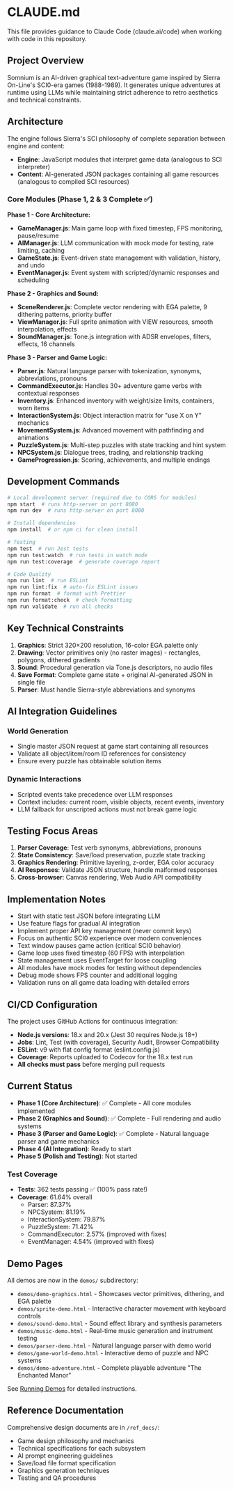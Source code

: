 # CLAUDE.md

This file provides guidance to Claude Code (claude.ai/code) when working with code in this repository.

## Project Overview

Somnium is an AI-driven graphical text-adventure game inspired by Sierra On-Line's SCI0-era games (1988-1989). It generates unique adventures at runtime using LLMs while maintaining strict adherence to retro aesthetics and technical constraints.

## Architecture

The engine follows Sierra's SCI philosophy of complete separation between engine and content:

- **Engine**: JavaScript modules that interpret game data (analogous to SCI interpreter)
- **Content**: AI-generated JSON packages containing all game resources (analogous to compiled SCI resources)

### Core Modules (Phase 1, 2 & 3 Complete ✅)

**Phase 1 - Core Architecture:**

- **GameManager.js**: Main game loop with fixed timestep, FPS monitoring, pause/resume
- **AIManager.js**: LLM communication with mock mode for testing, rate limiting, caching
- **GameState.js**: Event-driven state management with validation, history, and undo
- **EventManager.js**: Event system with scripted/dynamic responses and scheduling

**Phase 2 - Graphics and Sound:**

- **SceneRenderer.js**: Complete vector rendering with EGA palette, 9 dithering patterns, priority buffer
- **ViewManager.js**: Full sprite animation with VIEW resources, smooth interpolation, effects
- **SoundManager.js**: Tone.js integration with ADSR envelopes, filters, effects, 16 channels

**Phase 3 - Parser and Game Logic:**

- **Parser.js**: Natural language parser with tokenization, synonyms, abbreviations, pronouns
- **CommandExecutor.js**: Handles 30+ adventure game verbs with contextual responses
- **Inventory.js**: Enhanced inventory with weight/size limits, containers, worn items
- **InteractionSystem.js**: Object interaction matrix for "use X on Y" mechanics
- **MovementSystem.js**: Advanced movement with pathfinding and animations
- **PuzzleSystem.js**: Multi-step puzzles with state tracking and hint system
- **NPCSystem.js**: Dialogue trees, trading, and relationship tracking
- **GameProgression.js**: Scoring, achievements, and multiple endings

## Development Commands

```bash
# Local development server (required due to CORS for modules)
npm start  # runs http-server on port 8080
npm run dev  # runs http-server on port 8000

# Install dependencies
npm install  # or npm ci for clean install

# Testing
npm test  # run Jest tests
npm run test:watch  # run tests in watch mode
npm run test:coverage  # generate coverage report

# Code Quality
npm run lint  # run ESLint
npm run lint:fix  # auto-fix ESLint issues
npm run format  # format with Prettier
npm run format:check  # check formatting
npm run validate  # run all checks
```

## Key Technical Constraints

1. **Graphics**: Strict 320×200 resolution, 16-color EGA palette only
2. **Drawing**: Vector primitives only (no raster images) - rectangles, polygons, dithered gradients
3. **Sound**: Procedural generation via Tone.js descriptors, no audio files
4. **Save Format**: Complete game state + original AI-generated JSON in single file
5. **Parser**: Must handle Sierra-style abbreviations and synonyms

## AI Integration Guidelines

### World Generation

- Single master JSON request at game start containing all resources
- Validate all object/item/room ID references for consistency
- Ensure every puzzle has obtainable solution items

### Dynamic Interactions

- Scripted events take precedence over LLM responses
- Context includes: current room, visible objects, recent events, inventory
- LLM fallback for unscripted actions must not break game logic

## Testing Focus Areas

1. **Parser Coverage**: Test verb synonyms, abbreviations, pronouns
2. **State Consistency**: Save/load preservation, puzzle state tracking
3. **Graphics Rendering**: Primitive layering, z-order, EGA color accuracy
4. **AI Responses**: Validate JSON structure, handle malformed responses
5. **Cross-browser**: Canvas rendering, Web Audio API compatibility

## Implementation Notes

- Start with static test JSON before integrating LLM
- Use feature flags for gradual AI integration
- Implement proper API key management (never commit keys)
- Focus on authentic SCI0 experience over modern conveniences
- Text window pauses game action (critical SCI0 behavior)
- Game loop uses fixed timestep (60 FPS) with interpolation
- State management uses EventTarget for loose coupling
- All modules have mock modes for testing without dependencies
- Debug mode shows FPS counter and additional logging
- Validation runs on all game data loading with detailed errors

## CI/CD Configuration

The project uses GitHub Actions for continuous integration:

- **Node.js versions**: 18.x and 20.x (Jest 30 requires Node.js 18+)
- **Jobs**: Lint, Test (with coverage), Security Audit, Browser Compatibility
- **ESLint**: v9 with flat config format (eslint.config.js)
- **Coverage**: Reports uploaded to Codecov for the 18.x test run
- **All checks must pass** before merging pull requests

## Current Status

- **Phase 1 (Core Architecture)**: ✅ Complete - All core modules implemented
- **Phase 2 (Graphics and Sound)**: ✅ Complete - Full rendering and audio systems
- **Phase 3 (Parser and Game Logic)**: ✅ Complete - Natural language parser and game mechanics
- **Phase 4 (AI Integration)**: Ready to start
- **Phase 5 (Polish and Testing)**: Not started

### Test Coverage

- **Tests**: 362 tests passing ✅ (100% pass rate!)
- **Coverage**: 61.64% overall
  - Parser: 87.37%
  - NPCSystem: 81.19%
  - InteractionSystem: 79.87%
  - PuzzleSystem: 71.42%
  - CommandExecutor: 2.57% (improved with fixes)
  - EventManager: 4.54% (improved with fixes)

## Demo Pages

All demos are now in the `demos/` subdirectory:

- `demos/demo-graphics.html` - Showcases vector primitives, dithering, and EGA palette
- `demos/sprite-demo.html` - Interactive character movement with keyboard controls
- `demos/sound-demo.html` - Sound effect library and synthesis parameters
- `demos/music-demo.html` - Real-time music generation and instrument testing
- `demos/parser-demo.html` - Natural language parser with demo world
- `demos/game-world-demo.html` - Interactive demo of puzzle and NPC systems
- `demos/demo-adventure.html` - Complete playable adventure "The Enchanted Manor"

See [Running Demos](docs/run-demos.md) for detailed instructions.

## Reference Documentation

Comprehensive design documents are in `/ref_docs/`:

- Game design philosophy and mechanics
- Technical specifications for each subsystem
- AI prompt engineering guidelines
- Save/load file format specification
- Graphics generation techniques
- Testing and QA procedures
